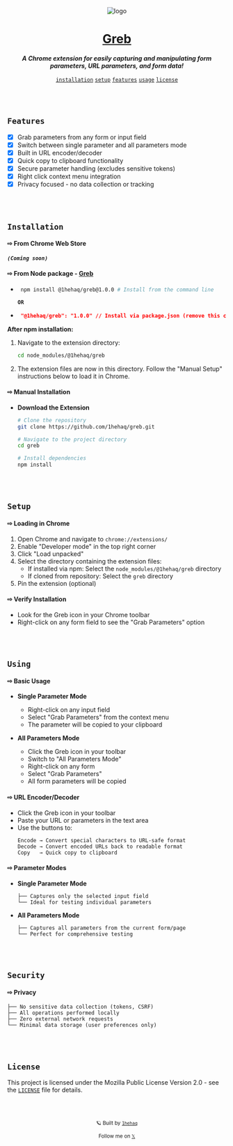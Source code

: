 <div align="center">
  <img src="https://github.com/user-attachments/assets/035eb147-69f7-4710-85f3-22ec4e0f9420" alt="logo" /> 
</div>

<h1 align="center"><a href="https://github.com/1hehaq/greb"> Greb </a></h1>

<div align="center">

<p> 
  
  **_A Chrome extension for easily capturing and manipulating form parameters, URL parameters, and form data!_**

</p>

  <div>
    
  <a href="#installation">`installation`</a>
  <a href="#setup">`setup`</a>
  <a href="#features">`features`</a>
  <a href="#using">`usage`</a>
  <a href="#license">`license`</a>
<!--  <a href="#donate">`donate`</a> -->
  
  </div>

</div>


<br>
<br>


## `Features`

- [x] Grab parameters from any form or input field
- [x] Switch between single parameter and all parameters mode
- [x] Built in URL encoder/decoder
- [x] Quick copy to clipboard functionality
- [x] Secure parameter handling (excludes sensitive tokens)
- [x] Right click context menu integration
- [x] Privacy focused - no data collection or tracking

<br>
<br>


## `Installation`

#### ⇨ From Chrome Web Store
  **_`(Coming soon)`_**

#### ⇨ From Node package - [**Greb**](https://github.com/users/1hehaq/packages/npm/package/greb)

- ```bash
   npm install @1hehaq/greb@1.0.0 # Install from the command line
   ```
  
  **`OR`**
  
- ```json
   "@1hehaq/greb": "1.0.0" // Install via package.json (remove this comment while installation)
   ```

**After npm installation:**
1. Navigate to the extension directory:
   ```bash
   cd node_modules/@1hehaq/greb
   ```

2. The extension files are now in this directory. Follow the "Manual Setup" instructions below to load it in Chrome.

#### ⇨ Manual Installation

- **Download the Extension**
   ```bash
   # Clone the repository
   git clone https://github.com/1hehaq/greb.git
   ```
   ```bash
   # Navigate to the project directory
   cd greb
   ```
   ```bash
   # Install dependencies
   npm install
   ```


<br>
<br>


## `Setup`

#### ⇨ Loading in Chrome

1. Open Chrome and navigate to `chrome://extensions/`
2. Enable "Developer mode" in the top right corner
3. Click "Load unpacked"
4. Select the directory containing the extension files:
   - If installed via npm: Select the `node_modules/@1hehaq/greb` directory
   - If cloned from repository: Select the `greb` directory
5. Pin the extension (optional)

#### ⇨ Verify Installation
- Look for the Greb icon in your Chrome toolbar
- Right-click on any form field to see the "Grab Parameters" option

<br>
<br>

## `Using`

#### ⇨ Basic Usage

- **Single Parameter Mode**
  - Right-click on any input field
  - Select "Grab Parameters" from the context menu
  - The parameter will be copied to your clipboard

- **All Parameters Mode**
  - Click the Greb icon in your toolbar
  - Switch to "All Parameters Mode"
  - Right-click on any form
  - Select "Grab Parameters"
  - All form parameters will be copied

#### ⇨ URL Encoder/Decoder

- Click the Greb icon in your toolbar
- Paste your URL or parameters in the text area
- Use the buttons to:
  ```
  Encode → Convert special characters to URL-safe format
  Decode → Convert encoded URLs back to readable format
  Copy   → Quick copy to clipboard
  ```

#### ⇨ Parameter Modes

- **Single Parameter Mode**
  ```
  ├── Captures only the selected input field
  └── Ideal for testing individual parameters
  ```

- **All Parameters Mode**
  ```
  ├── Captures all parameters from the current form/page
  └── Perfect for comprehensive testing
  ```


<br>
<br>


## `Security`

#### ⇨ Privacy

```
├── No sensitive data collection (tokens, CSRF)
├── All operations performed locally
├── Zero external network requests
└── Minimal data storage (user preferences only)
```

<br>
<br>

## `License`

This project is licensed under the Mozilla Public License Version 2.0 - see the [`LICENSE`](https://github.com/1hehaq/greb/blob/main/LICENSE) file for details.

<br>
<br>

<div align="center">
  <sub>
  
  🪐 Built by [`1hehaq`](https://x.com/1hehaq)
  
  </sub>
  <sub>
  
  Follow me on [`𝕏`](https://x.com/1hehaq)
  
  </sub>
</div> 
